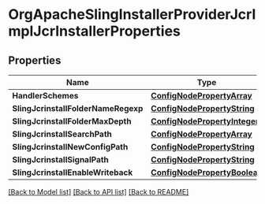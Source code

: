 # OrgApacheSlingInstallerProviderJcrImplJcrInstallerProperties

## Properties
Name | Type | Description | Notes
------------ | ------------- | ------------- | -------------
**HandlerSchemes** | [**ConfigNodePropertyArray**](configNodePropertyArray.md) |  | [optional] 
**SlingJcrinstallFolderNameRegexp** | [**ConfigNodePropertyString**](configNodePropertyString.md) |  | [optional] 
**SlingJcrinstallFolderMaxDepth** | [**ConfigNodePropertyInteger**](configNodePropertyInteger.md) |  | [optional] 
**SlingJcrinstallSearchPath** | [**ConfigNodePropertyArray**](configNodePropertyArray.md) |  | [optional] 
**SlingJcrinstallNewConfigPath** | [**ConfigNodePropertyString**](configNodePropertyString.md) |  | [optional] 
**SlingJcrinstallSignalPath** | [**ConfigNodePropertyString**](configNodePropertyString.md) |  | [optional] 
**SlingJcrinstallEnableWriteback** | [**ConfigNodePropertyBoolean**](configNodePropertyBoolean.md) |  | [optional] 

[[Back to Model list]](../README.md#documentation-for-models) [[Back to API list]](../README.md#documentation-for-api-endpoints) [[Back to README]](../README.md)



